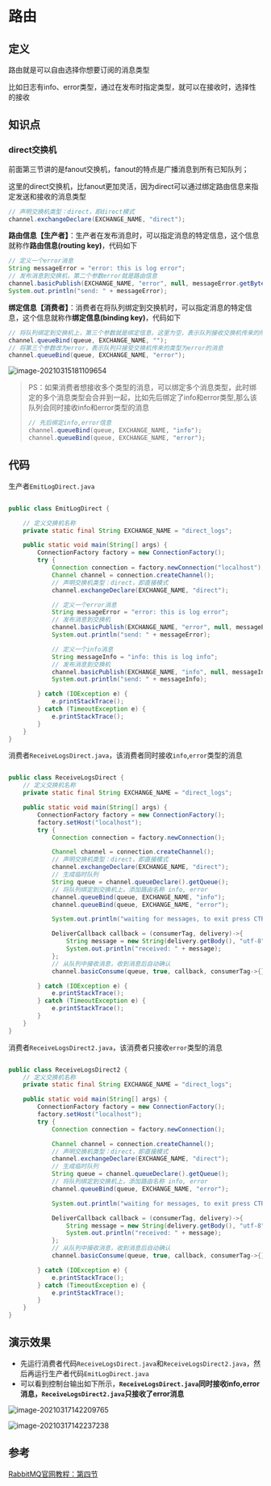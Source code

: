 # 路由

## 定义

路由就是可以自由选择你想要订阅的消息类型

比如日志有info、error类型，通过在发布时指定类型，就可以在接收时，选择性的接收

## 知识点

### direct交换机

前面第三节讲的是fanout交换机，fanout的特点是广播消息到所有已知队列；

这里的direct交换机，比fanout更加灵活，因为direct可以通过绑定路由信息来指定发送和接收的消息类型

```java
// 声明交换机类型：direct，即direct模式
channel.exchangeDeclare(EXCHANGE_NAME, "direct");
```

**路由信息【生产者】**：生产者在发布消息时，可以指定消息的特定信息，这个信息就称作**路由信息(routing key)**，代码如下

```java
// 定义一个error消息
String messageError = "error: this is log error";
// 发布消息到交换机，第二个参数error就是路由信息
channel.basicPublish(EXCHANGE_NAME, "error", null, messageError.getBytes());
System.out.println("send: " + messageError);
```

**绑定信息【消费者】**：消费者在将队列绑定到交换机时，可以指定消息的特定信息，这个信息就称作**绑定信息(binding key)**，代码如下

```java
// 将队列绑定到交换机上，第三个参数就是绑定信息，这里为空，表示队列接收交换机传来的所有消息
channel.queueBind(queue, EXCHANGE_NAME, "");
// 将第三个参数改为error，表示队列只接受交换机传来的类型为error的消息
channel.queueBind(queue, EXCHANGE_NAME, "error");
```

![image-20210315181109654](https://i.loli.net/2021/03/15/SqRMG12v4rutNci.png)

>  PS：如果消费者想接收多个类型的消息，可以绑定多个消息类型，此时绑定的多个消息类型会合并到一起，比如先后绑定了info和error类型,那么该队列会同时接收info和error类型的消息
>
>  ```java
>  // 先后绑定info,error信息
>  channel.queueBind(queue, EXCHANGE_NAME, "info");
>  channel.queueBind(queue, EXCHANGE_NAME, "error");
>  ```

## 代码

生产者`EmitLogDirect.java`

```java

public class EmitLogDirect {

    // 定义交换机名称
    private static final String EXCHANGE_NAME = "direct_logs";

    public static void main(String[] args) {
        ConnectionFactory factory = new ConnectionFactory();
        try {
            Connection connection = factory.newConnection("localhost");
            Channel channel = connection.createChannel();
            // 声明交换机类型：direct，即直接模式
            channel.exchangeDeclare(EXCHANGE_NAME, "direct");

            // 定义一个error消息
            String messageError = "error: this is log error";
            // 发布消息到交换机
            channel.basicPublish(EXCHANGE_NAME, "error", null, messageError.getBytes());
            System.out.println("send: " + messageError);

            // 定义一个info消息
            String messageInfo = "info: this is log info";
            // 发布消息到交换机
            channel.basicPublish(EXCHANGE_NAME, "info", null, messageInfo.getBytes());
            System.out.println("send: " + messageInfo);

        } catch (IOException e) {
            e.printStackTrace();
        } catch (TimeoutException e) {
            e.printStackTrace();
        }
    }
}

```

消费者`ReceiveLogsDirect.java`，该消费者同时接收`info`,`error`类型的消息

```java

public class ReceiveLogsDirect {
    // 定义交换机名称
    private static final String EXCHANGE_NAME = "direct_logs";

    public static void main(String[] args) {
        ConnectionFactory factory = new ConnectionFactory();
        factory.setHost("localhost");
        try {
            Connection connection = factory.newConnection();

            Channel channel = connection.createChannel();
            // 声明交换机类型：direct，即直接模式
            channel.exchangeDeclare(EXCHANGE_NAME, "direct");
            // 生成临时队列
            String queue = channel.queueDeclare().getQueue();
            // 将队列绑定到交换机上，添加路由名称 info, error
            channel.queueBind(queue, EXCHANGE_NAME, "info");
            channel.queueBind(queue, EXCHANGE_NAME, "error");

            System.out.println("waiting for messages, to exit press CTRL+C");

            DeliverCallback callback = (consumerTag, delivery)->{
                String message = new String(delivery.getBody(), "utf-8");
                System.out.println("received: " + message);
            };
            // 从队列中接收消息，收到消息后自动确认
            channel.basicConsume(queue, true, callback, consumerTag->{});

        } catch (IOException e) {
            e.printStackTrace();
        } catch (TimeoutException e) {
            e.printStackTrace();
        }
    }
}

```

消费者`ReceiveLogsDirect2.java`，该消费者只接收`error`类型的消息

```java

public class ReceiveLogsDirect2 {
    // 定义交换机名称
    private static final String EXCHANGE_NAME = "direct_logs";

    public static void main(String[] args) {
        ConnectionFactory factory = new ConnectionFactory();
        factory.setHost("localhost");
        try {
            Connection connection = factory.newConnection();

            Channel channel = connection.createChannel();
            // 声明交换机类型：direct，即直接模式
            channel.exchangeDeclare(EXCHANGE_NAME, "direct");
            // 生成临时队列
            String queue = channel.queueDeclare().getQueue();
            // 将队列绑定到交换机上，添加路由名称 info, error
            channel.queueBind(queue, EXCHANGE_NAME, "error");

            System.out.println("waiting for messages, to exit press CTRL+C");

            DeliverCallback callback = (consumerTag, delivery)->{
                String message = new String(delivery.getBody(), "utf-8");
                System.out.println("received: " + message);
            };
            // 从队列中接收消息，收到消息后自动确认
            channel.basicConsume(queue, true, callback, consumerTag->{});

        } catch (IOException e) {
            e.printStackTrace();
        } catch (TimeoutException e) {
            e.printStackTrace();
        }
    }
}

```

## 演示效果

- 先运行消费者代码`ReceiveLogsDirect.java`和`ReceiveLogsDirect2.java`，然后再运行生产者代码`EmitLogDirect.java`
- 可以看到控制台输出如下所示，**`ReceiveLogsDirect.java`同时接收info,error消息，`ReceiveLogsDirect2.java`只接收了error消息**

![image-20210317142209765](https://i.loli.net/2021/03/17/jHlObfwUGJdB95h.png)

![image-20210317142237238](https://i.loli.net/2021/03/17/UZcnRtofwvi4T65.png)

## 参考

[RabbitMQ官网教程：第四节](https://www.rabbitmq.com/tutorials/tutorial-four-java.html)

